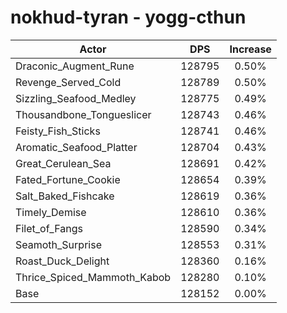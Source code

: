 # nokhud-tyran - yogg-cthun
| Actor | DPS | Increase |
|---|:---:|:---:|
|Draconic_Augment_Rune|128795|0.50%|
|Revenge_Served_Cold|128789|0.50%|
|Sizzling_Seafood_Medley|128775|0.49%|
|Thousandbone_Tongueslicer|128743|0.46%|
|Feisty_Fish_Sticks|128741|0.46%|
|Aromatic_Seafood_Platter|128704|0.43%|
|Great_Cerulean_Sea|128691|0.42%|
|Fated_Fortune_Cookie|128654|0.39%|
|Salt_Baked_Fishcake|128619|0.36%|
|Timely_Demise|128610|0.36%|
|Filet_of_Fangs|128590|0.34%|
|Seamoth_Surprise|128553|0.31%|
|Roast_Duck_Delight|128360|0.16%|
|Thrice_Spiced_Mammoth_Kabob|128280|0.10%|
|Base|128152|0.00%|
